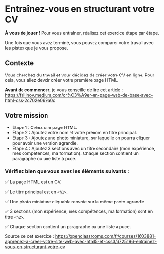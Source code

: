 # Entraînez-vous en structurant votre CV

**À vous de jouer !** Pour vous entraîner, réalisez cet exercice étape par étape.

Une fois que vous avez terminé, vous pouvez comparer votre travail avec les pistes que je vous propose.

## Contexte

Vous cherchez du travail et vous décidez de créer votre CV en ligne. Pour cela, vous allez devoir créer votre première page HTML.

**Avant de commencer**, je vous conseille de lire cet article : 
https://fallinov.medium.com/cr%C3%A9er-un-page-web-de-base-avec-html-css-2c702e069a0c

## Votre mission

* Étape 1 : Créez une page HTML.
* Étape 2 : Ajoutez votre nom et votre prénom en titre principal.
* Étape 3 : Ajoutez une photo miniature, sur laquelle on pourra cliquer pour avoir une version agrandie.
* Étape 4 : Ajoutez 3 sections avec un titre secondaire (mon expérience, mes compétences, ma formation). Chaque section contient un paragraphe ou une liste à puce.

### Vérifiez bien que vous avez les éléments suivants :

  ✅ La page HTML est un CV.

  ✅ Le titre principal est en `<h1>`.

  ✅ Une photo miniature cliquable renvoie sur la même photo agrandie.

  ✅ 3 sections (mon expérience, mes compétences, ma formation) sont en titre `<h2>`.

  ✅ Chaque section contient un paragraphe ou une liste à puce.

Source de cet exercice : https://openclassrooms.com/fr/courses/1603881-apprenez-a-creer-votre-site-web-avec-html5-et-css3/6725196-entrainez-vous-en-structurant-votre-cv
